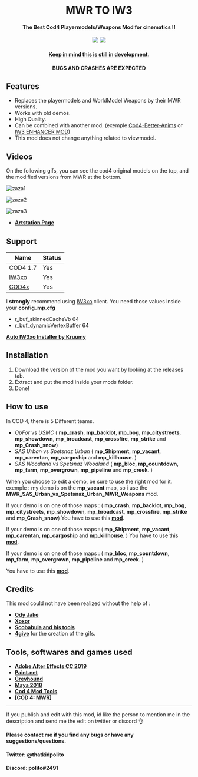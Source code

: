 <h1 align="center">
  <br>
  MWR TO IW3
  <br>
</h1>

<h4 align="center">The Best Cod4 Playermodels/Weapons Mod for cinematics !</a>!</h4>
<div align="center">
  <a href="https://github.com/Polito1/IW3-ENHANCER-MOD/releases""><img src="https://img.shields.io/github/downloads/Polito1/IW3-ENHANCER-MOD/total"></a>
  <a href="https://paypal.me/politoggs"><img src="https://img.shields.io/badge/Donate-Paypal-orange?style=flat-square"></a>
</div>
<p align="center">
</p>
<div align="center">
  <a href="https://github.com/Politohh/IW3_MWR)">
</div>
<h4 align="center">Keep in mind this is still in development.</a></h4>
<h4 align="center">BUGS AND CRASHES ARE EXPECTED</a></h4>

## Features

* Replaces the playermodels and WorldModel Weapons by their MWR versions.
* Works with old demos.
* High Quality.
* Can be combined with another mod. (exemple [Cod4-Better-Anims](https://github.com/kruumy/cod4-better-anims) or [IW3 ENHANCER MOD](https://github.com/Politohh/IW3-ENHANCER-MOD))
* This mod does not change anything related to viewmodel.

 ## Videos 
On the following gifs, you can see the cod4 original models on the top, and the modified versions from MWR at the bottom.







![zaza1](https://github.com/Politohh/IW3_MWR/blob/4a35c1d177692fb58f4939f653b484f9932eaea2/usmc-opfor.gif)














![zaza2](https://github.com/Politohh/IW3_MWR/blob/4a35c1d177692fb58f4939f653b484f9932eaea2/spetsnaz.gif)














![zaza3](https://github.com/Politohh/IW3_MWR/blob/4a35c1d177692fb58f4939f653b484f9932eaea2/sas.gif)


  - **[Artstation Page](https://www.artstation.com/artwork/blawbg)**                             
                  
## Support

| Name | Status |
| --- | --- |
| COD4 1.7 | Yes |
| [IW3xo](https://github.com/xoxor4d/iw3xo-dev) | Yes |
| [COD4x](https://cod4x.ovh/t/releases/24) | Yes |

I **strongly** recommend using [IW3xo](https://github.com/xoxor4d/iw3xo-dev) client.
You need those values inside your **config_mp.cfg**

- r_buf_skinnedCacheVb 64
- r_buf_dynamicVertexBuffer 64


**[Auto IW3xo Installer by Kruumy](https://github.com/kruumy/iw3xo-one-click-installer)**

## Installation

1. Download the version of the mod you want by looking at the releases tab.
2. Extract and put the mod inside your mods folder.
3. Done!

## How to use

In COD 4, there is 5 Different teams.
- *OpFor* vs *USMC*
    ( **mp_crash**, **mp_backlot**, **mp_bog**, **mp_citystreets**, **mp_showdown**, **mp_broadcast**, **mp_crossfire**, **mp_strike** and **mp_Crash_snow**)
- *SAS Urban* vs *Spetsnaz Urban*
    ( **mp_Shipment**, **mp_vacant**, **mp_carentan**, **mp_cargoship** and **mp_killhouse**. )
- *SAS Woodland vs Spetsnaz Woodland*
    ( **mp_bloc**, **mp_countdown**, **mp_farm**, **mp_overgrown**, **mp_pipeline** and **mp_creek**. )

When you choose to edit a demo, be sure to use the right mod for it.
  exemple : my demo is on the **mp_vacant** map, so i use the **MWR_SAS_Urban_vs_Spetsnaz_Urban_MWR_Weapons** mod.

If your demo is on one of those maps :
( **mp_crash**, **mp_backlot**, **mp_bog**, **mp_citystreets**, **mp_showdown**, **mp_broadcast**, **mp_crossfire**, **mp_strike** and **mp_Crash_snow**)
You have to use this **[mod](https://github.com/Politohh/IW3_MWR/releases/download/R/MWR_OpFor_vs_USMC_MWR_Weapons.zip)**.

If your demo is on one of those maps :
( **mp_Shipment**, **mp_vacant**, **mp_carentan**, **mp_cargoship** and **mp_killhouse**. )
You have to use this **[mod](https://github.com/Politohh/IW3_MWR/releases/download/R/MWR_SAS_Urban_vs_Spetsnaz_Urban_MWR_Weapons.zip)**.

If your demo is on one of those maps :
 ( **mp_bloc**, **mp_countdown**, **mp_farm**, **mp_overgrown**, **mp_pipeline** and **mp_creek**. )

You have to use this **[mod](https://github.com/Politohh/IW3_MWR/releases/download/R/MWR_SAS_Woodland_vs_Spetsnaz_Woodland_MWR_Weapons.zip)**. 
  
## Credits

This mod could not have been realized without the help of :
                  
- **[Ody Jake](https://youtube.com/@rawkhardt)**
- **[Xoxor](https://github.com/xoxor4d)**             
- **[Scobabula and his tools](https://github.com/Scobalula)**
- **[4give](https://github.com/datapIan)** for the creation of the gifs.                            
                  
## Tools, softwares and games used
- **[Adobe After Effects CC 2019](https://www.adobe.com/fr/products/aftereffects.html)**
- **[Paint.net](https://www.getpaint.net/)**                  
- **[Greyhound](https://github.com/Scobalula/Greyhound)**
- **[Maya 2018](https://www.autodesk.com/campaigns/maya)**                   
- **[Cod 4 Mod Tools](https://github.com/promod/CoD4-Mod-Tools)**                                   
- **[COD 4: MWR]**

---

If you publish and edit with this mod, id like the person to mention me in the description and send me the edit on twitter or discord 👌

**Please contact me if you find any bugs or have any suggestions/questions.**
#### Twitter: @thatkidpolito
#### Discord: polito#2491

